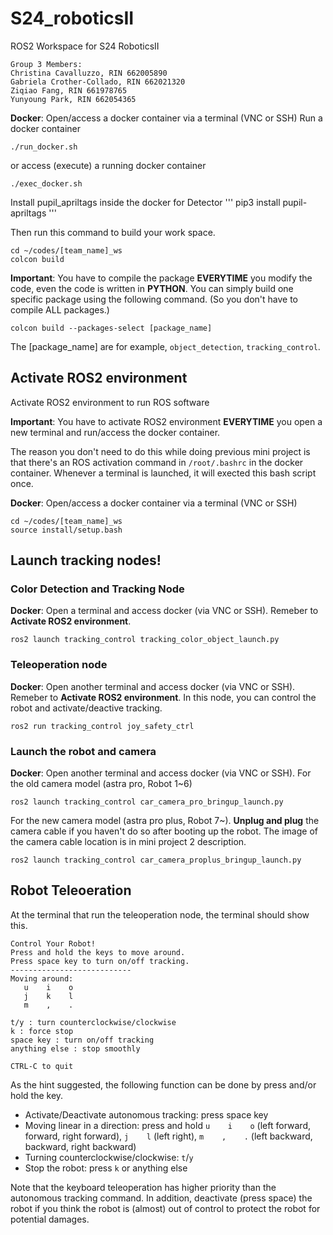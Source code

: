 # S24_roboticsII
ROS2 Workspace for S24 RoboticsII
```
Group 3 Members: 
Christina Cavalluzzo, RIN 662005890
Gabriela Crother-Collado, RIN 662021320
Ziqiao Fang, RIN 661978765
Yunyoung Park, RIN 662054365
```

**Docker**: Open/access a docker container via a terminal (VNC or SSH)
Run a docker container
```
./run_docker.sh
```
or access (execute) a running docker container
```
./exec_docker.sh
```

Install pupil_apriltags inside the docker for Detector
'''
pip3 install pupil-apriltags
'''

Then run this command to build your work space.
```
cd ~/codes/[team_name]_ws
colcon build
```

**Important**: You have to compile the package **EVERYTIME** you modify the code, even the code is written in **PYTHON**. You can simply build one specific package using the following command. (So you don't have to compile ALL packages.)
```
colcon build --packages-select [package_name]
```
The [package_name] are for example, `object_detection`, `tracking_control`.

## Activate ROS2 environment
Activate ROS2 environment to run ROS software

**Important**: You have to activate ROS2 environment **EVERYTIME** you open a new terminal and run/access the docker container.

The reason you don't need to do this while doing previous mini project is that there's an ROS activation command in `/root/.bashrc` in the docker container. Whenever a terminal is launched, it will exected this bash script once.

**Docker**: Open/access a docker container via a terminal (VNC or SSH)
```
cd ~/codes/[team_name]_ws
source install/setup.bash
```

## Launch tracking nodes!

### Color Detection and Tracking Node
**Docker**: Open a terminal and access docker (via VNC or SSH). Remeber to **Activate ROS2 environment**.
```
ros2 launch tracking_control tracking_color_object_launch.py
```

### Teleoperation node
**Docker**: Open another terminal and access docker (via VNC or SSH). Remeber to **Activate ROS2 environment**. In this node, you can control the robot and activate/deactive tracking.
```
ros2 run tracking_control joy_safety_ctrl
```
### Launch the robot and camera
**Docker**: Open another terminal and access docker (via VNC or SSH).
For the old camera model (astra pro, Robot 1~6)
```
ros2 launch tracking_control car_camera_pro_bringup_launch.py
```
For the new camera model (astra pro plus, Robot 7~). **Unplug and plug** the camera cable if you haven't do so after booting up the robot. The image of the camera cable location is in mini project 2 description.
```
ros2 launch tracking_control car_camera_proplus_bringup_launch.py
```

## Robot Teleoeration
At the terminal that run the teleoperation node, the terminal should show this.
```
Control Your Robot!
Press and hold the keys to move around.
Press space key to turn on/off tracking.
---------------------------
Moving around:
   u    i    o
   j    k    l
   m    ,    .

t/y : turn counterclockwise/clockwise
k : force stop
space key : turn on/off tracking
anything else : stop smoothly

CTRL-C to quit
```

As the hint suggested, the following function can be done by press and/or hold the key.

- Activate/Deactivate autonomous tracking: press space key
- Moving linear in a direction: press and hold `u    i    o` (left forward, forward, right forward), `j    l` (left right), `m    ,    .` (left backward, backward, right backward)
- Turning counterclockwise/clockwise: `t`/`y`
- Stop the robot: press `k` or anything else

Note that the keyboard teleoperation has higher priority than the autonomous tracking command. In addition, deactivate (press space) the robot if you think the robot is (almost) out of control to protect the robot for potential damages.
